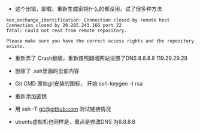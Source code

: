 + 这个出错，卸载、重新生成密钥什么的都没用。试了很多种方法

```
kex_exchange_identification: Connection closed by remote host
Connection closed by 20.205.243.166 port 22
fatal: Could not read from remote repository.

Please make sure you have the correct access rights and the repository exists.
```

+ 重新弄了  Crash翻墙，重新按照翻墙网站设置了DNS    8.8.8.8     119.29.29.29
+ 删除了 .ssh里面的全部内容
+ Git CMD 原始git安装的图标， 开始  ssh-keygen -t rsa
+ 重新添加密钥
+ 用 ssh -T git@github.com 测试链接情况 



+ ubuntu虚拟机也同样是，重点是修改DNS 为8.8.8.8